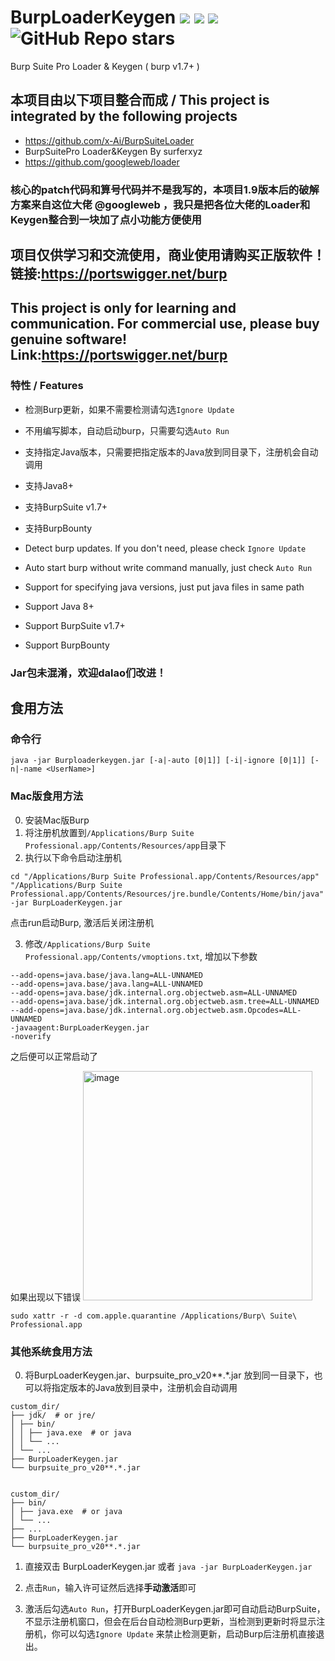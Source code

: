 # BurpLoaderKeygen <img src="https://img.shields.io/static/v1?label=JAVA&message=v8%2b&color=blue"> <img src="https://img.shields.io/static/v1?label=BurpSuitePro&message=1.7%2b&color=blue"> <img src="https://img.shields.io/static/v1?label=System&message=Windows | Linux | macOS&color=blue"> <img alt="GitHub Repo stars" src="https://img.shields.io/github/stars/h3110w0r1d-y/BurpLoaderKeygen?style=social">
Burp Suite Pro Loader &amp; Keygen ( burp v1.7+ )

## 本项目由以下项目整合而成 / This project is integrated by the following projects
- https://github.com/x-Ai/BurpSuiteLoader
- BurpSuitePro Loader&Keygen By surferxyz
- https://github.com/googleweb/loader

### 核心的patch代码和算号代码并不是我写的，本项目1.9版本后的破解方案来自这位大佬 @googleweb ，我只是把各位大佬的Loader和Keygen整合到一块加了点小功能方便使用

## **项目仅供学习和交流使用，商业使用请购买正版软件！链接:https://portswigger.net/burp**
## **This project is only for learning and communication. For commercial use, please buy genuine software! Link:https://portswigger.net/burp**

### 特性 / Features
- 检测Burp更新，如果不需要检测请勾选`Ignore Update`
- 不用编写脚本，自动启动burp，只需要勾选`Auto Run`
- 支持指定Java版本，只需要把指定版本的Java放到同目录下，注册机会自动调用
- 支持Java8+
- 支持BurpSuite v1.7+
- 支持BurpBounty

- Detect burp updates. If you don't need, please check `Ignore Update` 
- Auto start burp without write command manually, just check `Auto Run`
- Support for specifying java versions, just put java files in same path
- Support Java 8+
- Support BurpSuite v1.7+
- Support BurpBounty

### **Jar包未混淆，欢迎dalao们改进！**
## 食用方法
### 命令行
```
java -jar Burploaderkeygen.jar [-a|-auto [0|1]] [-i|-ignore [0|1]] [-n|-name <UserName>]
```
### Mac版食用方法
0. 安装Mac版Burp
1. 将注册机放置到`/Applications/Burp Suite Professional.app/Contents/Resources/app`目录下
2. 执行以下命令启动注册机
```
cd "/Applications/Burp Suite Professional.app/Contents/Resources/app"
"/Applications/Burp Suite Professional.app/Contents/Resources/jre.bundle/Contents/Home/bin/java" -jar BurpLoaderKeygen.jar
```
点击run启动Burp, 激活后关闭注册机

3. 修改`/Applications/Burp Suite Professional.app/Contents/vmoptions.txt`, 增加以下参数
```
--add-opens=java.base/java.lang=ALL-UNNAMED
--add-opens=java.base/java.lang=ALL-UNNAMED
--add-opens=java.base/jdk.internal.org.objectweb.asm=ALL-UNNAMED
--add-opens=java.base/jdk.internal.org.objectweb.asm.tree=ALL-UNNAMED
--add-opens=java.base/jdk.internal.org.objectweb.asm.Opcodes=ALL-UNNAMED
-javaagent:BurpLoaderKeygen.jar
-noverify
```
之后便可以正常启动了

如果出现以下错误
<img width="367" alt="image" src="https://user-images.githubusercontent.com/52311174/197393162-cdd3be46-6e33-42e2-8c62-773a991ba59d.png">
```
sudo xattr -r -d com.apple.quarantine /Applications/Burp\ Suite\ Professional.app
```

### 其他系统食用方法

0. 将BurpLoaderKeygen.jar、burpsuite_pro_v20**.*.jar 放到同一目录下，也可以将指定版本的Java放到目录中，注册机会自动调用

```
custom_dir/
├── jdk/  # or jre/
│ ├── bin/
│ │ ├── java.exe  # or java
│ │ └── ...
│ └── ...
├── BurpLoaderKeygen.jar
└── burpsuite_pro_v20**.*.jar


custom_dir/
├── bin/
│ ├── java.exe  # or java
│ └── ...
├── ...
├── BurpLoaderKeygen.jar
└── burpsuite_pro_v20**.*.jar
```

1. 直接双击 BurpLoaderKeygen.jar 或者 `java -jar BurpLoaderKeygen.jar`

2. 点击`Run`，输入许可证然后选择**手动激活**即可

3. 激活后勾选`Auto Run`，打开BurpLoaderKeygen.jar即可自动启动BurpSuite，不显示注册机窗口，但会在后台自动检测Burp更新，当检测到更新时将显示注册机，你可以勾选`Ignore Update` 来禁止检测更新，启动Burp后注册机直接退出。
